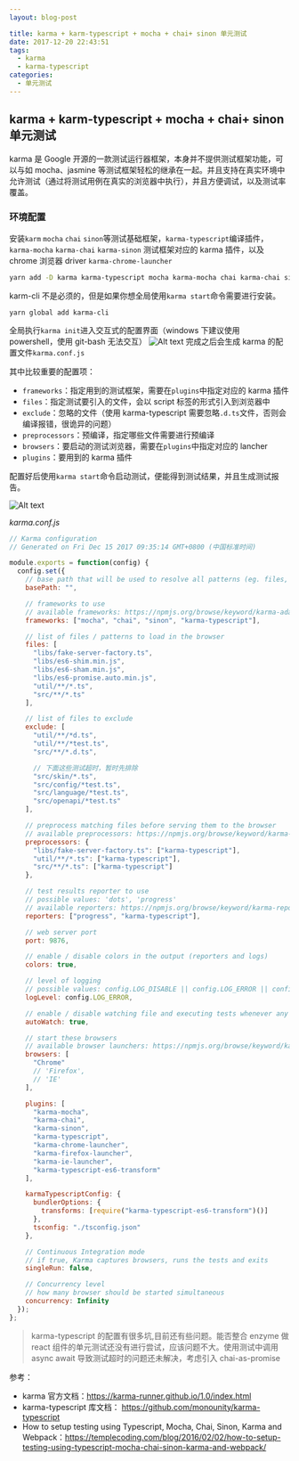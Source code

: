 ```yaml
---
layout: blog-post

title: karma + karm-typescript + mocha + chai+ sinon 单元测试
date: 2017-12-20 22:43:51
tags:
  - karma
  - karma-typescript
categories:
  - 单元测试
---
```


## karma + karm-typescript + mocha + chai+ sinon 单元测试

karma 是 Google 开源的一款测试运行器框架，本身并不提供测试框架功能，可以与如 mocha、jasmine 等测试框架轻松的继承在一起。并且支持在真实环境中允许测试（通过将测试用例在真实的浏览器中执行），并且方便调试，以及测试率覆盖。

### 环境配置

安装`karm` `mocha` `chai` `sinon`等测试基础框架，`karma-typescript`编译插件，`karma-mocha` `karma-chai` `karma-sinon` 测试框架对应的 karma 插件，以及 chrome 浏览器 driver `karma-chrome-launcher`

```bash
yarn add -D karma karma-typescript mocha karma-mocha chai karma-chai sinon karma-sinon karma-chrome-launcher
```

karm-cli 不是必须的，但是如果你想全局使用`karma start`命令需要进行安装。

```
yarn global add karma-cli
```

全局执行`karma init`进入交互式的配置界面（windows 下建议使用 powershell，使用 git-bash 无法交互）
![Alt text](http://ow67vzejn.bkt.clouddn.com/1513347099266.png)
完成之后会生成 karma 的配置文件`karma.conf.js`

其中比较重要的配置项：

- `frameworks`：指定用到的测试框架，需要在`plugins`中指定对应的 karma 插件
- `files`：指定测试要引入的文件，会以 script 标签的形式引入到浏览器中
- `exclude`：忽略的文件（使用 karma-typescript 需要忽略`.d.ts`文件，否则会编译报错，很诡异的问题）
- `preprocessors`：预编译，指定哪些文件需要进行预编译
- `browsers`：要启动的测试浏览器，需要在`plugins`中指定对应的 lancher
- `plugins`：要用到的 karma 插件

配置好后使用`karma start`命令启动测试，便能得到测试结果，并且生成测试报告。

![Alt text](http://ow67vzejn.bkt.clouddn.com/1513348189954.png)

_karma.conf.js_

```javascript
// Karma configuration
// Generated on Fri Dec 15 2017 09:35:14 GMT+0800 (中国标准时间)

module.exports = function(config) {
  config.set({
    // base path that will be used to resolve all patterns (eg. files, exclude)
    basePath: "",

    // frameworks to use
    // available frameworks: https://npmjs.org/browse/keyword/karma-adapter
    frameworks: ["mocha", "chai", "sinon", "karma-typescript"],

    // list of files / patterns to load in the browser
    files: [
      "libs/fake-server-factory.ts",
      "libs/es6-shim.min.js",
      "libs/es6-sham.min.js",
      "libs/es6-promise.auto.min.js",
      "util/**/*.ts",
      "src/**/*.ts"
    ],

    // list of files to exclude
    exclude: [
      "util/**/*d.ts",
      "util/**/*test.ts",
      "src/**/*.d.ts",

      // 下面这些测试超时，暂时先排除
      "src/skin/*.ts",
      "src/config/*test.ts",
      "src/language/*test.ts",
      "src/openapi/*test.ts"
    ],

    // preprocess matching files before serving them to the browser
    // available preprocessors: https://npmjs.org/browse/keyword/karma-preprocessor
    preprocessors: {
      "libs/fake-server-factory.ts": ["karma-typescript"],
      "util/**/*.ts": ["karma-typescript"],
      "src/**/*.ts": ["karma-typescript"]
    },

    // test results reporter to use
    // possible values: 'dots', 'progress'
    // available reporters: https://npmjs.org/browse/keyword/karma-reporter
    reporters: ["progress", "karma-typescript"],

    // web server port
    port: 9876,

    // enable / disable colors in the output (reporters and logs)
    colors: true,

    // level of logging
    // possible values: config.LOG_DISABLE || config.LOG_ERROR || config.LOG_WARN || config.LOG_INFO || config.LOG_DEBUG
    logLevel: config.LOG_ERROR,

    // enable / disable watching file and executing tests whenever any file changes
    autoWatch: true,

    // start these browsers
    // available browser launchers: https://npmjs.org/browse/keyword/karma-launcher
    browsers: [
      "Chrome"
      // 'Firefox',
      // 'IE'
    ],

    plugins: [
      "karma-mocha",
      "karma-chai",
      "karma-sinon",
      "karma-typescript",
      "karma-chrome-launcher",
      "karma-firefox-launcher",
      "karma-ie-launcher",
      "karma-typescript-es6-transform"
    ],

    karmaTypescriptConfig: {
      bundlerOptions: {
        transforms: [require("karma-typescript-es6-transform")()]
      },
      tsconfig: "./tsconfig.json"
    },

    // Continuous Integration mode
    // if true, Karma captures browsers, runs the tests and exits
    singleRun: false,

    // Concurrency level
    // how many browser should be started simultaneous
    concurrency: Infinity
  });
};
```

> karma-typescript 的配置有很多坑,目前还有些问题。能否整合 enzyme 做 react 组件的单元测试还没有进行尝试，应该问题不大。使用测试中调用 async await 导致测试超时的问题还未解决，考虑引入 chai-as-promise

参考：

- karma 官方文档：https://karma-runner.github.io/1.0/index.html
- karma-typescript 库文档： https://github.com/monounity/karma-typescript
- How to setup testing using Typescript, Mocha, Chai, Sinon, Karma and Webpack：https://templecoding.com/blog/2016/02/02/how-to-setup-testing-using-typescript-mocha-chai-sinon-karma-and-webpack/
